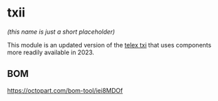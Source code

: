 # txii
*(this name is just a short placeholder)*

This module is an updated version of the [telex txi](https://github.com/bpcmusic/telex) that uses components more readily available in 2023.

## BOM
https://octopart.com/bom-tool/iei8MDOf
